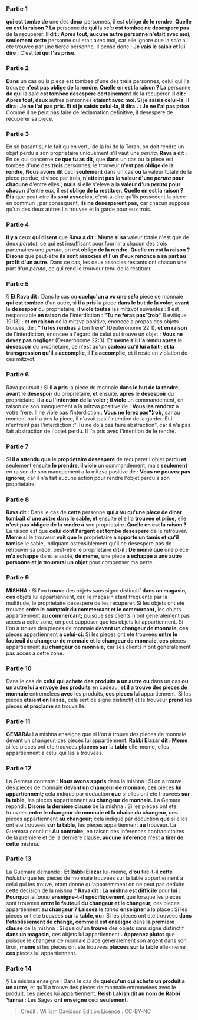 
### Partie 1
<b>qui est tombe de</b> une des <b>deux</b> personnes, il est <b>oblige de le rendre</b>. <b>Quelle en est la raison ? La</b> personne <b>de qui</b> la <i>sela</i> <b>est tombee ne desespere pas</b> de la recuperer. <b>Il dit : Apres tout, aucune autre personne n'etait avec moi, seulement cette</b> personne qui etait avec moi, car elle ignore que la <i>sela</i> a ete trouvee par une tierce personne. Il pense donc : <b>Je vais le saisir et lui dire :</b> C'est <b>toi qui l'as prise.</b>

### Partie 2
<b>Dans</b> un cas ou la piece est tombee d'une des <b>trois</b> personnes, celui qui l'a trouvee <b>n'est pas oblige de la rendre</b>. <b>Quelle en est la raison ? La</b> personne <b>de qui</b> la <i>sela</i> <b>est tombee desespere certainement</b> de la recuperer. <b>Il dit : Apres tout, deux</b> autres personnes <b>etaient avec moi. Si je saisis celui-la</b>, il <b>dira : Je ne l'ai pas pris. Et si je saisis celui-la, il dira.. : Je ne l'ai pas prise.</b> Comme il ne peut pas faire de reclamation definitive, il desespere de recuperer sa piece.

### Partie 3
En se basant sur le fait qu'en vertu de la loi de la Torah, on doit rendre un objet perdu a son proprietaire uniquement s'il vaut une <i>peruta</i>, <b>Rava a dit : </b> En ce qui concerne <b>ce que tu as dit,</b> que <b>dans</b> un cas ou la piece est tombee d'une des <b>trois</b> personnes, le trouveur <b>n'est pas oblige de la rendre</b>, <b>Nous avons dit</b> ceci <b>seulement</b> dans un cas <b>ou</b> la valeur totale de la piece perdue, divisee par trois, <b>n'atteint pas</b> la <b>valeur d'une <i>peruta</i> pour chacune</b> d'entre elles ; <b>mais</b> si elle s'eleve a la <b>valeur d'un <i>peruta</i> pour chacun</b> d'entre eux, il est <b>oblige de la restituer</b>. <b>Quelle en est la raison ? Dis</b> que peut-etre <b>ils sont associes,</b> c'est-a-dire qu'ils possedent la piece en commun ; par consequent, <b>ils ne desesperent pas,</b> car chacun suppose qu'un des deux autres l'a trouvee et la garde pour eux trois.

### Partie 4
<b>Il y a</b> ceux <b>qui disent</b> que <b>Rava a dit : Meme si sa</b> valeur totale n'est que de deux <i>perutot</i>,</b> ce qui est insuffisant pour fournir a chacun des trois partenaires une <i>peruta</i>, on est <b>oblige de la rendre</b>. <b>Quelle en est la raison ? Disons</b> que peut-etre <b>ils sont associes et l'un d'eux renonce a sa part au profit d'un autre.</b> Dans ce cas, les deux associes restants ont chacun une part d'un <i>peruta</i>, ce qui rend le trouveur tenu de la restituer.

### Partie 5
§ <b>Et Rava dit :</b> Dans le cas ou <b>quelqu'un a vu une <i>sela</i></b> piece de monnaie <b>qui est tombee</b> d'un autre, si <b>il a pris</b> la piece <b>dans le but de la voler, avant</b> le <b>desespoir</b> du proprietaire, <b>il viole toutes</b> les mitzvot suivantes : Il est responsable <b>en raison</b> de l'interdiction : <b>"Tu ne feras pas"¦rob"</b> (Levitique 19:13) ; <b>et en raison</b> de la mitzva positive, enoncee a propos des objets trouves, de : <b>"Tu les rendras</b> a ton frere" (Deuteronome 22:1), <b>et en raison</b> de l'interdiction, enoncee a l'egard de celui qui trouve un objet : <b>Vous ne devez pas negliger</b> (Deuteronome 22:3). <b>Et meme s'il l'a rendu apres</b> le <b>desespoir</b> du proprietaire, ce n'est qu'un <b>cadeau qu'il lui a fait ; et la transgression qu'il a accomplie, il l'a accomplie,</b> et il reste en violation de ces mitzvot.

### Partie 6
Rava poursuit : Si <b>il a pris</b> la piece de monnaie <b>dans le but de la rendre, avant</b> le <b>desespoir</b> du proprietaire, <b>et</b> ensuite, <b>apres</b> le <b>desespoir</b> du proprietaire, <b>il a eu l'intention de la voler ; il viole</b> un commandement, en raison de son manquement a la mitzva positive de : <b>Vous les rendrez</b> a votre frere.</b> Il ne viole pas l'interdiction : <b>Vous ne ferez pas"¦rob,</b> car au moment ou il a pris la piece, il n'avait pas l'intention de la garder. Et il n'enfreint pas l'interdiction :" Tu ne dois pas faire abstraction", car il n'a pas fait abstraction de l'objet perdu. Il l'a pris avec l'intention de le rendre.

### Partie 7
Si <b>il a attendu que le proprietaire desespere</b> de recuperer l'objet perdu <b>et</b> seulement ensuite <b>le prendre, il viole</b> un commandement, mais <b>seulement</b> en raison de son manquement a la mitzva positive de : <b>Vous ne pouvez pas ignorer,</b> car il n'a fait aucune action pour rendre l'objet perdu a son proprietaire.

### Partie 8
<b>Rava dit :</b> Dans le cas de <b>cette</b> personne <b>qui a vu qu'une piece de dinar</b> <b>tombait d'une autre dans le sable, et</b> ensuite elle l'a <b>trouvee et prise,</b> elle <b>n'est pas obligee de la rendre a</b> son proprietaire. <b>Quelle en est la raison ?</b> La raison est que <b>celui dont l'argent est tombe desespere</b> de le retrouver. <b>Meme si</b> le trouveur <b>voit que</b> le proprietaire <b>a apporte un tamis et qu'il tamise</b> le sable, indiquant ostensiblement qu'il ne desespere pas de retrouver sa piece, peut-etre le proprietaire <b>dit-il : De meme que</b> une piece <b>m'a echappe</b> dans le sable, <b>de meme,</b> une piece <b>a echappe a une autre personne et je trouverai un objet</b> pour compenser ma perte.

### Partie 9
<strong>MISHNA :</strong> Si l'on <b>trouve</b> des objets sans signe distinctif <b>dans un magasin, ces</b> objets lui appartiennent,</b> car, le magasin etant frequente par la multitude, le proprietaire desespere de les recuperer. Si les objets ont ete trouves <b>entre le</b> <b>comptoir du commercant et le commercant,</b> les objets appartiennent <b>au commercant;</b> puisque ses clients n'ont generalement pas acces a cette zone, on peut supposer que les objets lui appartiennent. Si l'on a trouve des pieces de monnaie <b>devant un changeur de monnaie, ces</b> pieces appartiennent <b>a celui-ci.</b> Si les pieces ont ete trouvees <b>entre le <b>fauteuil du changeur de monnaie</b> et le changeur de monnaie, ces</b> pieces appartiennent <b>au changeur de monnaie,</b> car ses clients n'ont generalement pas acces a cette zone.

### Partie 10
Dans le cas de <b>celui qui achete des produits a un autre ou</b> dans un cas <b>ou un autre lui a envoye des produits</b> en cadeau, <b>et il a trouve des pieces de monnaie</b> entremelees <b>avec</b> les produits, <b>ces pieces</b> lui appartiennent. Si</b> les pieces <b>etaient en liasse,</b> cela sert de signe distinctif et le trouveur <b>prend</b> les pieces <b>et proclame</b> sa trouvaille.

### Partie 11
<strong>GEMARA:</strong> La mishna enseigne que si l'on a trouve des pieces de monnaie devant un changeur, ces pieces lui appartiennent. <b>Rabbi Elazar dit : Meme</b> si les pieces ont ete trouvees <b>placees sur</b> la <b>table</b> elle-meme, elles appartiennent a celui qui les a trouvees.

### Partie 12
La Gemara conteste : <b>Nous avons appris</b> dans la mishna : Si on a trouve des pieces de monnaie <b>devant un changeur de monnaie, ces</b> pieces <b>lui appartiennent;</b> cela indique par deduction <b>que</b> si elles ont ete trouvees <b>sur la table,</b> les pieces appartiennent <b>au changeur de monnaie.</b> La Gemara repond : <b>Disons la derniere clause</b> de la mishna : Si les pieces ont ete trouvees <b>entre le changeur</b> <b>de monnaie et la chaise du changeur, ces</b> pieces appartiennent <b>au changeur;</b> cela indique par deduction <b>que</b> si elles ont ete trouvees <b>sur la table,</b> les pieces appartiennent <b>au</b> trouveur. La Guemara conclut : <b>Au contraire,</b> en raison des inferences contradictoires de la premiere et de la derniere clause, <b>aucune inference</b> n'est <b>a tirer de cette</b> mishna.

### Partie 13
La Guemara demande : <b>Et Rabbi Elazar</b> lui-meme, <b>d'ou</b> tire-t-il <b>cette</b> <i>halakha</i> que les pieces de monnaie trouvees sur la table appartiennent a celui qui les trouve, etant donne qu'apparemment on ne peut pas deduire cette decision de la mishna ? <b>Rava dit : La mishna est difficile</b> pour <b>lui : Pourquoi</b> le <i>tanna</i> <b>enseigne-t-il specifiquement</b> que lorsque les pieces sont trouvees <b>entre le</b> <b>fauteuil du changeur et le changeur,</b> ces pieces appartiennent <b>au changeur ? Laissez</b> le <i>tanna</i> <b>enseigner</b> a la place : Si les pieces ont ete trouvees <b>sur</b> la <b>table, ou :</b> Si les pieces ont ete trouvees <b>dans l'etablissement de change, comme</b> il <b>est enseigne</b> dans <b>la premiere clause</b> de la mishna : Si quelqu'un <b>trouve</b> des objets sans signe distinctif <b>dans un magasin,</b> ces objets lui appartiennent <b>. Apprenez plutot</b> que puisque le changeur de monnaie place generalement son argent dans son tiroir, <b>meme</b> si les pieces ont ete trouvees <b>placees sur</b> la <b>table</b> elle-meme <b>ces</b> pieces lui appartiennent.</b>

### Partie 14
§ La mishna enseigne : Dans le cas de <b>quelqu'un qui achete un produit a un autre,</b> et qu'il a trouve des pieces de monnaie entremelees avec le produit, ces pieces lui appartiennent. <b>Reish Lakish dit au nom de Rabbi Yannai :</b> Les Sages <b>ont enseigne</b> ceci <b>seulement</b>.

>Credit : William Davidson Edition
>Licence : CC-BY-NC